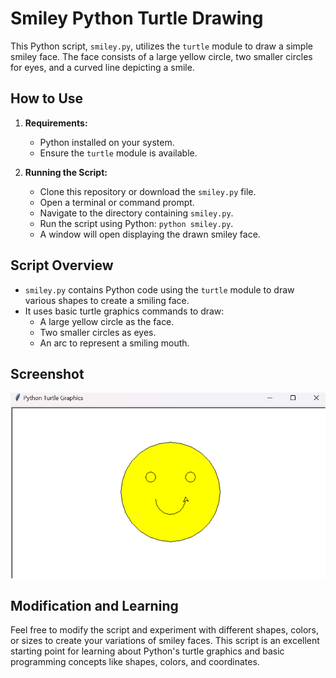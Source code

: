 # Smiley Python Turtle Drawing

This Python script, `smiley.py`, utilizes the `turtle` module to draw a simple smiley face. The face consists of a large yellow circle, two smaller circles for eyes, and a curved line depicting a smile.

## How to Use

1. **Requirements:**
   - Python installed on your system.
   - Ensure the `turtle` module is available.

2. **Running the Script:**
   - Clone this repository or download the `smiley.py` file.
   - Open a terminal or command prompt.
   - Navigate to the directory containing `smiley.py`.
   - Run the script using Python: `python smiley.py`.
   - A window will open displaying the drawn smiley face.

## Script Overview

- `smiley.py` contains Python code using the `turtle` module to draw various shapes to create a smiling face.
- It uses basic turtle graphics commands to draw:
  - A large yellow circle as the face.
  - Two smaller circles as eyes.
  - An arc to represent a smiling mouth.

## Screenshot
![smiley](image.png)

## Modification and Learning

Feel free to modify the script and experiment with different shapes, colors, or sizes to create your variations of smiley faces. This script is an excellent starting point for learning about Python's turtle graphics and basic programming concepts like shapes, colors, and coordinates.
